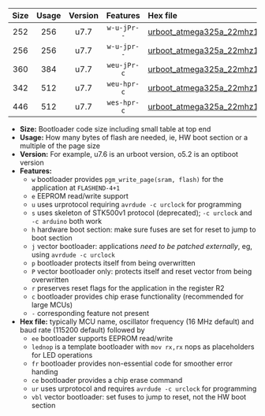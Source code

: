 |Size|Usage|Version|Features|Hex file|
|:-:|:-:|:-:|:-:|:--|
|252|256|u7.7|`w-u-jPr--`|[urboot_atmega325a_22mhz1184_38400bps_lednop_ur_vbl.hex](https://raw.githubusercontent.com/stefanrueger/urboot.hex/main/mcus/atmega325a/fcpu_22mhz1184/38400_bps/urboot_atmega325a_22mhz1184_38400bps_lednop_ur_vbl.hex)|
|256|256|u7.7|`w-u-jpr--`|[urboot_atmega325a_22mhz1184_38400bps_lednop_fr_ur_vbl.hex](https://raw.githubusercontent.com/stefanrueger/urboot.hex/main/mcus/atmega325a/fcpu_22mhz1184/38400_bps/urboot_atmega325a_22mhz1184_38400bps_lednop_fr_ur_vbl.hex)|
|360|384|u7.7|`weu-jPr-c`|[urboot_atmega325a_22mhz1184_38400bps_ee_lednop_fr_ce_ur_vbl.hex](https://raw.githubusercontent.com/stefanrueger/urboot.hex/main/mcus/atmega325a/fcpu_22mhz1184/38400_bps/urboot_atmega325a_22mhz1184_38400bps_ee_lednop_fr_ce_ur_vbl.hex)|
|342|512|u7.7|`weu-hpr-c`|[urboot_atmega325a_22mhz1184_38400bps_ee_lednop_fr_ce_ur.hex](https://raw.githubusercontent.com/stefanrueger/urboot.hex/main/mcus/atmega325a/fcpu_22mhz1184/38400_bps/urboot_atmega325a_22mhz1184_38400bps_ee_lednop_fr_ce_ur.hex)|
|446|512|u7.7|`wes-hpr-c`|[urboot_atmega325a_22mhz1184_38400bps_ee_lednop_fr_ce.hex](https://raw.githubusercontent.com/stefanrueger/urboot.hex/main/mcus/atmega325a/fcpu_22mhz1184/38400_bps/urboot_atmega325a_22mhz1184_38400bps_ee_lednop_fr_ce.hex)|

- **Size:** Bootloader code size including small table at top end
- **Usage:** How many bytes of flash are needed, ie, HW boot section or a multiple of the page size
- **Version:** For example, u7.6 is an urboot version, o5.2 is an optiboot version
- **Features:**
  + `w` bootloader provides `pgm_write_page(sram, flash)` for the application at `FLASHEND-4+1`
  + `e` EEPROM read/write support
  + `u` uses urprotocol requiring `avrdude -c urclock` for programming
  + `s` uses skeleton of STK500v1 protocol (deprecated); `-c urclock` and `-c arduino` both work
  + `h` hardware boot section: make sure fuses are set for reset to jump to boot section
  + `j` vector bootloader: applications *need to be patched externally*, eg, using `avrdude -c urclock`
  + `p` bootloader protects itself from being overwritten
  + `P` vector bootloader only: protects itself and reset vector from being overwritten
  + `r` preserves reset flags for the application in the register R2
  + `c` bootloader provides chip erase functionality (recommended for large MCUs)
  + `-` corresponding feature not present
- **Hex file:** typically MCU name, oscillator frequency (16 MHz default) and baud rate (115200 default) followed by
  + `ee` bootloader supports EEPROM read/write
  + `lednop` is a template bootloader with `mov rx,rx` nops as placeholders for LED operations
  + `fr` bootloader provides non-essential code for smoother error handing
  + `ce` bootloader provides a chip erase command
  + `ur` uses urprotocol and requires `avrdude -c urclock` for programming
  + `vbl` vector bootloader: set fuses to jump to reset, not the HW boot section
